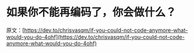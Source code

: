 # 如果你不能再编码了，你会做什么？

原文：[https://dev.to/chrisvasqm/if-you-could-not-code-anymore-what-would-you-do-4ohf](https://dev.to/chrisvasqm/if-you-could-not-code-anymore-what-would-you-do-4ohf)